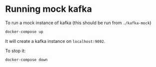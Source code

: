 # Running mock kafka

To run a mock instance of kafka (this should be run from `./kafka-mock`)

```sh
docker-compose up
```

It will create a kafka instance on `localhost:9092`.

To stop it:

```sh
docker-compose down
```